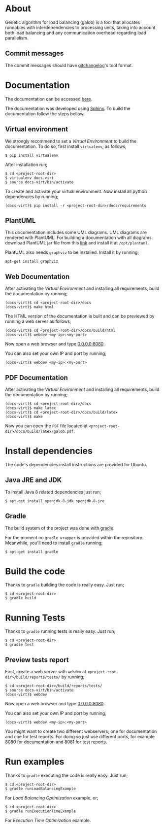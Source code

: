 # About

Genetic algorithm for load balancing (galob) is a tool that allocates
runnables with interdependencies to processing units, taking into account both
load balancing and any communication overhead regarding load parallelism.

## Commit messages

The commit messages should have
[gitchangelog](https://pypi.python.org/pypi/gitchangelog)'s tool format.

# Documentation

The documentation can be accessed
[here](http://galob.readthedocs.io/en/latest/index.html).

The documentation was developed using
[Sphinx](http://www.sphinx-doc.org/en/1.4.9/). To build the documentation follow
the steps bellow.

## Virtual environment

We strongly recommend to set a *Virtual Environment* to build the documentation.
To do so, first install `virtualenv`, as follows;

```
$ pip install virtualenv
```

After installation run;

```
$ cd <project-root-dir>
$ virtualenv docs-virt
$ source docs-virt/bin/activate
```

To create and activate your virtual environment. Now install all python
dependencies by running;

```
(docs-virt)$ pip install -r <project-root-dir>/docs/requirements
```

## PlantUML

This documentation includes some UML diagrams. UML diagrams are rendered with
PlantUML. For building a documentation with all diagrams download PlantUML jar
file from this [link](http://plantuml.com/download) and install it
at `/opt/plantuml`.

PlantUML also needs `graphviz` to be installed. Install it by running;

```
apt-get install graphviz
```

## Web Documentation

After activating the *Virtual Environment* and installing all requirements,
build the documentation by running;

```
(docs-virt)$ cd <project-root-dir>/docs
(docs-virt)$ make html
```

The HTML version of the documentation is built and can be previewed by running a
web server as follows;

```
(docs-virt)$ cd <project-root-dir>/docs/build/html
(docs-virt)$ webdev <my-ip>:<my-port>
```

Now open a web browser and type [0.0.0.0:8080](0.0.0.0:8080).

You can also set your own IP and port by running;

```
(docs-virt)$ webdev <my-ip>:<my-port>
```

## PDF Documentation

After activating the *Virtual Environment* and installing all requirements,
build the documentation by running;

```
(docs-virt)$ cd <project-root-dir>/docs
(docs-virt)$ make latex
(docs-virt)$ cd <project-root-dir>/docs/build/latex
(docs-virt)$ make
```

Now you can open the `PDF` file located at
`<project-root-dir>/docs/build/latex/galob.pdf`.

# Install dependencies

The code's dependencies install instructions are provided for Ubuntu.

## Java JRE and JDK

To install Java 8 related dependencies just run;

```
$ apt-get install openjdk-8-jdk openjdk-8-jre
```

## Gradle

The build system of the project was done with [gradle](https://gradle.org/).

For the moment no `gradle wrapper` is provided within the repository. Meanwhile,
you'll need to install `gradle` running;


```
$ apt-get install gradle
```

# Build the code

Thanks to `gradle` building the code is really easy. Just run;

```
$ cd <project-root-dir>
$ gradle build
```

# Running Tests

Thanks to `gradle` running tests is really easy. Just run;

```
$ cd <project-root-dir>
$ gradle test
```

## Preview tests report

First, create a web server with `webdev` at
`<project-root-dir>/build/reports/tests/` by running;

```
$ cd <project-root-dir>/build/reports/tests/
$ source docs-virt/bin/activate
(docs-virt)$ webdev
```

Now open a web browser and type [0.0.0.0:8080](0.0.0.0:8080).

You can also set your own IP and port by running;

```
(docs-virt)$ webdev <my-ip>:<my-port>
```

You might want to create two different webservers; one for documentation and one
for test reports. For doing so just use different ports, for example 8080 for
documentation and 8081 for test reports.


# Run examples

Thanks to `gradle` executing the code is really easy. Just run;

```
$ cd <project-root-dir>
$ gradle runLoadBalancingExample
```

For *Load Balancing Optimization* example, or;

```
$ cd <project-root-dir>
$ gradle runExecutionTimeExample
```

For *Execution Time Optimization* example.
